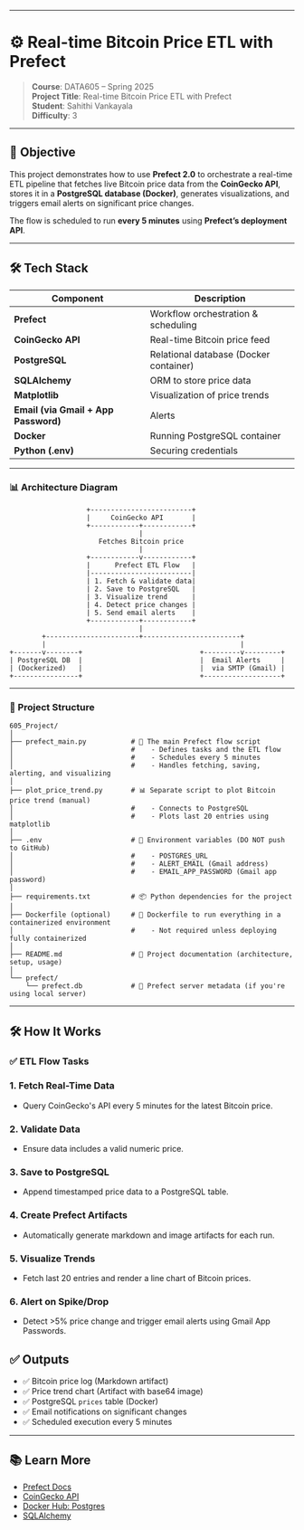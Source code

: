 

---
# ⚙️ Real-time Bitcoin Price ETL with Prefect

> **Course**: DATA605 – Spring 2025  
> **Project Title**: Real-time Bitcoin Price ETL with Prefect  
> **Student**: Sahithi Vankayala  
> **Difficulty**: 3

---

## 🚀 Objective

This project demonstrates how to use **Prefect 2.0** to orchestrate a real-time ETL pipeline that fetches live Bitcoin price data from the **CoinGecko API**, stores it in a **PostgreSQL database (Docker)**, generates visualizations, and triggers email alerts on significant price changes.

The flow is scheduled to run **every 5 minutes** using **Prefect’s deployment API**.

---

## 🛠 Tech Stack

| Component       | Description |
|----------------|-------------|
| **Prefect**     | Workflow orchestration & scheduling |
| **CoinGecko API** | Real-time Bitcoin price feed |
| **PostgreSQL**  | Relational database (Docker container) |
| **SQLAlchemy**  | ORM to store price data |
| **Matplotlib**  | Visualization of price trends |
| **Email (via Gmail + App Password)**     | Alerts |
| **Docker**      | Running PostgreSQL container |
| **Python (.env)** | Securing credentials |

---

### 📊 Architecture Diagram

```
                   +-------------------------+
                   |     CoinGecko API       |
                   +------------+------------+
                                |
                      Fetches Bitcoin price
                                |
                   +------------v------------+
                   |      Prefect ETL Flow   |
                   |-------------------------|
                   | 1. Fetch & validate data|
                   | 2. Save to PostgreSQL   |
                   | 3. Visualize trend      |
                   | 4. Detect price changes |
                   | 5. Send email alerts    |
                   +------------+------------+
                                |
        +-----------------------+------------------------+
        |                                                |
+-------v--------+                             +---------v---------+
| PostgreSQL DB  |                             |  Email Alerts     |
| (Dockerized)   |                             |  via SMTP (Gmail) |
+----------------+                             +-------------------+
```

---

### 📂 Project Structure

```
605_Project/
│
├── prefect_main.py           # 🔁 The main Prefect flow script
│                             #    - Defines tasks and the ETL flow
│                             #    - Schedules every 5 minutes
│                             #    - Handles fetching, saving, alerting, and visualizing
│
├── plot_price_trend.py       # 📊 Separate script to plot Bitcoin price trend (manual)
│                             #    - Connects to PostgreSQL
│                             #    - Plots last 20 entries using matplotlib
│
├── .env                      # 🔐 Environment variables (DO NOT push to GitHub)
│                             #    - POSTGRES_URL
│                             #    - ALERT_EMAIL (Gmail address)
│                             #    - EMAIL_APP_PASSWORD (Gmail app password)
│
├── requirements.txt          # 📦 Python dependencies for the project
│
├── Dockerfile (optional)     # 🐳 Dockerfile to run everything in a containerized environment
│                             #    - Not required unless deploying fully containerized
│
├── README.md                 # 📘 Project documentation (architecture, setup, usage)
│
└── prefect/
    └── prefect.db            # 📁 Prefect server metadata (if you're using local server)

```

---

## 🛠️ How It Works

### ✅ ETL Flow Tasks
### 1. Fetch Real-Time Data

   * Query CoinGecko's API every 5 minutes for the latest Bitcoin price.

### 2. Validate Data

   * Ensure data includes a valid numeric price.

### 3. Save to PostgreSQL

   * Append timestamped price data to a PostgreSQL table.

### 4. Create Prefect Artifacts

   * Automatically generate markdown and image artifacts for each run.

### 5. Visualize Trends

   * Fetch last 20 entries and render a line chart of Bitcoin prices.

### 6. Alert on Spike/Drop

   * Detect >5% price change and trigger email alerts using Gmail App Passwords.


## ✅ Outputs

* ✅ Bitcoin price log (Markdown artifact)
* ✅ Price trend chart (Artifact with base64 image)
* ✅ PostgreSQL `prices` table (Docker)
* ✅ Email notifications on significant changes
* ✅ Scheduled execution every 5 minutes


---
## 📚 Learn More

* [Prefect Docs](https://docs.prefect.io/)
* [CoinGecko API](https://www.coingecko.com/en/api)
* [Docker Hub: Postgres](https://hub.docker.com/_/postgres)
* [SQLAlchemy](https://www.sqlalchemy.org/)


